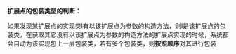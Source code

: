 **扩展点的包装类型的判断：**

如果发现某扩展点的实现类I有以该扩展点为参数的构造方法，则I是该扩展点的包装类，在获取其它没有以该扩展点为参数的构造方法的扩展点实现的时候，系统都会自动为该实现包上一层包装类，若有多个包装类，则**按照顺序**对其进行包装